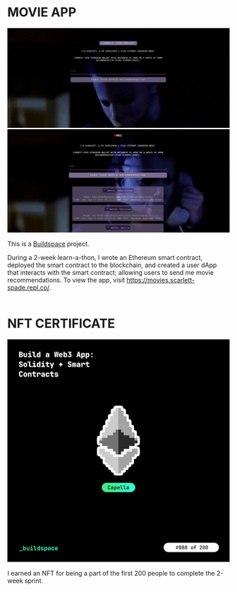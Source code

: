 # MOVIE APP

![Movie App](Movie2.png)
![Movie App](Movie.png)

This is a [Buildspace](https://buildspace.so/) project.

During a 2-week learn-a-thon, I wrote an Ethereum smart contract, deployed the smart contract to the blockchain, 
and created a user dApp that interacts with the smart contract; allowing users to send me movie recommendations.
To view the app, visit https://movies.scarlett-spade.repl.co/.
<br></br>
# NFT CERTIFICATE

![Movie App](SolidityNFT.png)

I earned an NFT for being a part of the first 200 people to complete the 2-week sprint.
